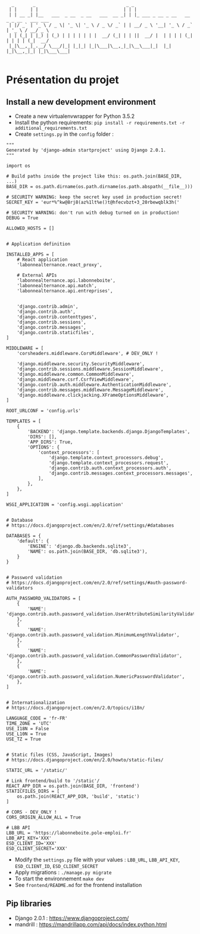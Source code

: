 
```

  _       _                                  _ _
 | |     | |                                | | |
 | | __ _| |__   ___  _ __  _ __   ___  __ _| | |_ ___ _ __ _ __   __ _ _ __   ___ ___
 | |/ _` | '_ \ / _ \| '_ \| '_ \ / _ \/ _` | | __/ _ \ '__| '_ \ / _` | '_ \ / __/ _ \
 | | (_| | |_) | (_) | | | | | | |  __/ (_| | | ||  __/ |  | | | | (_| | | | | (_|  __/
 |_|\__,_|_.__/ \___/|_| |_|_| |_|\___|\__,_|_|\__\___|_|  |_| |_|\__,_|_| |_|\___\___|


```

# Présentation du projet

## Install a new development environment

- Create a new virtualenvwrapper for Python 3.5.2
- Install the python requirements: `pip install -r requirements.txt -r additional_requirements.txt`
- Create `settings.py` in the `config` folder :

```
"""
Generated by 'django-admin startproject' using Django 2.0.1.
"""

import os

# Build paths inside the project like this: os.path.join(BASE_DIR, ...)
BASE_DIR = os.path.dirname(os.path.dirname(os.path.abspath(__file__)))

# SECURITY WARNING: keep the secret key used in production secret!
SECRET_KEY = 'eur*%^kw@8rj8(az%1lt%e()t@hfecvbzt+3_20rbewqblk3h('

# SECURITY WARNING: don't run with debug turned on in production!
DEBUG = True

ALLOWED_HOSTS = []


# Application definition

INSTALLED_APPS = [
    # React application
    'labonnealternance.react_proxy',

    # External APIs
    'labonnealternance.api.labonneboite',
    'labonnealternance.api.match',
    'labonnealternance.api.entreprises',


    'django.contrib.admin',
    'django.contrib.auth',
    'django.contrib.contenttypes',
    'django.contrib.sessions',
    'django.contrib.messages',
    'django.contrib.staticfiles',
]

MIDDLEWARE = [
    'corsheaders.middleware.CorsMiddleware', # DEV_ONLY !

    'django.middleware.security.SecurityMiddleware',
    'django.contrib.sessions.middleware.SessionMiddleware',
    'django.middleware.common.CommonMiddleware',
    'django.middleware.csrf.CsrfViewMiddleware',
    'django.contrib.auth.middleware.AuthenticationMiddleware',
    'django.contrib.messages.middleware.MessageMiddleware',
    'django.middleware.clickjacking.XFrameOptionsMiddleware',
]

ROOT_URLCONF = 'config.urls'

TEMPLATES = [
    {
        'BACKEND': 'django.template.backends.django.DjangoTemplates',
        'DIRS': [],
        'APP_DIRS': True,
        'OPTIONS': {
            'context_processors': [
                'django.template.context_processors.debug',
                'django.template.context_processors.request',
                'django.contrib.auth.context_processors.auth',
                'django.contrib.messages.context_processors.messages',
            ],
        },
    },
]

WSGI_APPLICATION = 'config.wsgi.application'


# Database
# https://docs.djangoproject.com/en/2.0/ref/settings/#databases

DATABASES = {
    'default': {
        'ENGINE': 'django.db.backends.sqlite3',
        'NAME': os.path.join(BASE_DIR, 'db.sqlite3'),
    }
}


# Password validation
# https://docs.djangoproject.com/en/2.0/ref/settings/#auth-password-validators

AUTH_PASSWORD_VALIDATORS = [
    {
        'NAME': 'django.contrib.auth.password_validation.UserAttributeSimilarityValidator',
    },
    {
        'NAME': 'django.contrib.auth.password_validation.MinimumLengthValidator',
    },
    {
        'NAME': 'django.contrib.auth.password_validation.CommonPasswordValidator',
    },
    {
        'NAME': 'django.contrib.auth.password_validation.NumericPasswordValidator',
    },
]


# Internationalization
# https://docs.djangoproject.com/en/2.0/topics/i18n/

LANGUAGE_CODE = 'fr-FR'
TIME_ZONE = 'UTC'
USE_I18N = False
USE_L10N = True
USE_TZ = True


# Static files (CSS, JavaScript, Images)
# https://docs.djangoproject.com/en/2.0/howto/static-files/

STATIC_URL = '/static/'

# Link frontend/build to '/static'/
REACT_APP_DIR = os.path.join(BASE_DIR, 'frontend')
STATICFILES_DIRS = [
    os.path.join(REACT_APP_DIR, 'build', 'static')
]

# CORS - DEV_ONLY !
CORS_ORIGIN_ALLOW_ALL = True

# LBB API
LBB_URL = 'https://labonneboite.pole-emploi.fr'
LBB_API_KEY='XXX'
ESD_CLIENT_ID='XXX'
ESD_CLIENT_SECRET='XXX'
```

- Modify the `settings.py` file with your values : `LBB_URL`, `LBB_API_KEY`, `ESD_CLIENT_ID`, `ESD_CLIENT_SECRET`
- Apply migrations : `./manage.py migrate`
- To start the environnement `make dev`
- See `frontend/README.md` for the frontend installation

## Pip libraries

- Django 2.0.1 : https://www.djangoproject.com/
- mandrill : https://mandrillapp.com/api/docs/index.python.html

